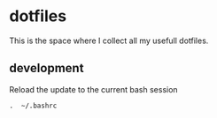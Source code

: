 # dotfiles

This is the space where I collect all my usefull dotfiles.

## development 

Reload the update to the current bash session

```
.  ~/.bashrc
```